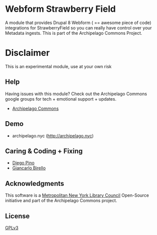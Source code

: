 # Webform Strawberry Field
A module that provides Drupal 8 Webform ( == awesome piece of code) integrations for StrawberryField so you can really have control over your Metadata ingests. This is part of the Archipelago Commons Project.

# Disclaimer
This is an experimental module, use at your own risk 

## Help

Having issues with this module? Check out the Archipelago Commons google groups for tech + emotional support + updates.

* [Archipelago Commons](https://groups.google.com/forum/#!forum/archipelago-commons)

## Demo

* archipelago.nyc (http://archipelago.nyc)

## Caring & Coding + Fixing

* [Diego Pino](https://github.com/DiegoPino)
* [Giancarlo Birello](https://github.com/giancarlobi)

## Acknowledgments

This software is a [Metropolitan New York Library Council](https://metro.org) Open-Source initiative and part of the Archipelago Commons project.

## License

[GPLv3](http://www.gnu.org/licenses/gpl-3.0.txt)

